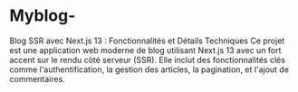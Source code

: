 # Myblog-
Blog SSR avec Next.js 13 : Fonctionnalités et Détails Techniques Ce projet est une application web moderne de blog utilisant Next.js 13 avec un fort accent sur le rendu côté serveur (SSR). Elle inclut des fonctionnalités clés comme l'authentification, la gestion des articles, la pagination, et l'ajout de commentaires.
